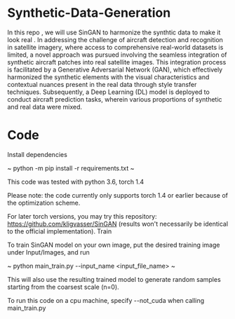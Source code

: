 # Synthetic-Data-Generation
In this repo , we will use SinGAN to harmonize the synthtic data to make it look real . In addressing the challenge of aircraft detection and recognition in satellite imagery, where access to comprehensive real-world datasets is limited, a novel approach was pursued involving the seamless integration of synthetic aircraft patches into real satellite images. This integration process is facilitated by a Generative Adversarial Network (GAN), which effectively harmonized the synthetic elements with the visual characteristics and contextual nuances present in the real data through style transfer techniques. Subsequently, a Deep Learning (DL) model is deployed to conduct aircraft
prediction tasks, wherein various proportions of synthetic and real data were mixed. 

# Code
Install dependencies

~
python -m pip install -r requirements.txt
~

This code was tested with python 3.6, torch 1.4

Please note: the code currently only supports torch 1.4 or earlier because of the optimization scheme.

For later torch versions, you may try this repository: https://github.com/kligvasser/SinGAN (results won't necessarily be identical to the official implementation).
Train

To train SinGAN model on your own image, put the desired training image under Input/Images, and run

~
python main_train.py --input_name <input_file_name>
~

This will also use the resulting trained model to generate random samples starting from the coarsest scale (n=0).

To run this code on a cpu machine, specify --not_cuda when calling main_train.py

